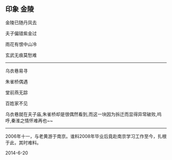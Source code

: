 ## 印象 金陵 ##

金陵已随丹凤去

夫子偏错紫金过

雨花有恨中山冷

玄武无痕莫愁难

---

乌衣巷易寻

朱雀桥偶遇

堂前燕无踪

百姓家不见


乌衣巷就在夫子庙,朱雀桥却是很偶然看到,而这一块因为拆迁而显得异常破败,呜呼,秦淮之情怀难再也~~

---
2006年十一，与老黄游于南京。谁料2008年毕业后竟赴南京学习工作至今，扎根于此，其时难料。

2014-6-20